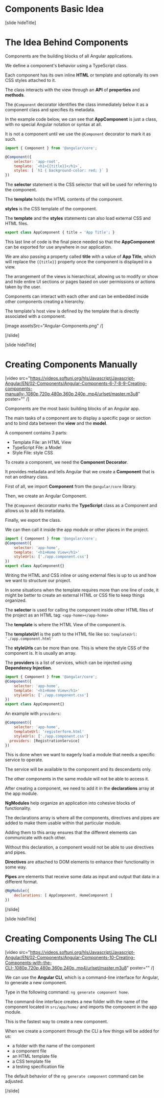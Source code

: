 # Components Basic Idea

[slide hideTitle]

# The Idea Behind Components

Components are the building blocks of all Angular applications. 

We define a component's behavior using a TypeScript class.

Each component has its own inline **HTML** or template and optionally its own CSS styles attached to it.

The class interacts with the view through an **API** of **properties** and **methods**.

The `@Component` decorator identifies the class immediately below it as a component class and specifies its metadata. 

In the example code below, we can see that **AppComponent** is just a class, with no special Angular notation or syntax at all. 

It is not a component until we use the `@Component` decorator to mark it as such.

```js
import { Component } from '@angular/core';
```

```js
@Component({
    selector: 'app-root',
    template: `<h1>{{title}}</h1>`,
    styles: [ `h1 { background-color: red; }` ]
})
```

The **selector** statement is the CSS selector that will be used for referring to the component.

The **template** holds the HTML contents of the component.


**styles** is the CSS template of the component. 

The **template** and the **styles** statements can also load external CSS and HTML files.


```js
export class AppComponent { title = 'App Title'; }
```

This last line of code is the final piece needed so that the **AppComponent** can be exported for use anywhere in our application.

We are also passing a property called **title** with a value of **App Title**, which will replace the `{{title}}` property once the component is displayed in a view.

The arrangement of the views is hierarchical, allowing us to modify or show and hide entire UI sections or pages based on user permissions or actions taken by the user.

Components can interact with each other and can be embedded inside other components creating a hierarchy.

The template's host view is defined by the template that is directly associated with a component.

[image assetsSrc="Angular-Components.png" /]

[/slide]

[slide hideTitle]

# Creating Components Manually

[video src="https://videos.softuni.org/hls/Javascript/Javascript-Angular/EN/02-Components/Angular-Components-6-7-8-9-Creating-components-manually-,1080p,720p,480p,360p,240p,.mp4/urlset/master.m3u8" poster="" /]

Components are the most basic building blocks of an Angular app.

The main tasks of a component are to display a specific page or section and to bind data between the **view** and the **model**.

A component contains 3 parts:

- Template File: an HTML View
- TypeScript File: a Model
- Style File: style CSS

To create a component, we need the **Component Decorator**. 

It provides metadata and tells Angular that we create a **Component** that is not an ordinary class.

First of all, we import **Component** from the `@angular/core` library. 

Then, we create an Angular Component.

The `@Component` decorator marks the **TypeScript** class as a Component and allows us to add its metadata.

Finally, we export the class.

We can then call it inside the app module or other places in the project.

```js
import { Component } from '@angular/core';
@Component({
    selector: 'app-home',
    template: '<h1>Home View</h1>'
    styleUrls: ['./app.component.css']
})
export class AppComponent{}
```

Writing the HTML and CSS inline or using external files is up to us and how we want to structure our project. 

In some situations when the template requires more than one line of code, it might be better to create an external HTML or CSS file to keep things organized.

The **selector** is used for calling the component inside other HTML files of the project as an HTML tag: `<app-home></app-home>`

The **template** is where the HTML View of the component is.

The **templateUrl** is the path to the HTML file like so: `templateUrl: './app.component.html'`

The **styleUrls** can be more than one. This is where the style CSS of the component is. It is usually an array.

The **providers** is a list of services, which can be injected using **Dependency Injection**.

```js
import { Component } from '@angular/core';
@Component({
    selector: 'app-home',
    template: '<h1>Home View</h1>'
    styleUrls: ['./app.component.css']
})
export class AppComponent{}
```

An example with `providers`:

```js
@Component({
    selector: 'app-home',
    templateUrl: 'registerform.html'
    styleUrls: ['./app.component.css']
  providers: [RegistrationService]
})
```

This is done when we want to eagerly load a module that needs a specific service to operate.

The service will be available to the component and its descendants only.

The other components in the same module will not be able to access it.

After creating a component, we need to add it in the **declarations** array at the app module.

**NgModules** help organize an application into cohesive blocks of functionality.

The declarations array is where all the components, directives and pipes are added to make them usable within that particular module.

Adding them to this array ensures that the different elements can communicate with each other.

Without this declaration, a component would not be able to use directives and pipes.

**Directives** are attached to DOM elements to enhance their functionality in some way.

**Pipes** are elements that receive some data as input and output that data in a different format.

```js
@NgModule({
    declarations: [ AppComponent, HomeComponent ]
})
```

[/slide]

[slide hideTitle]

# Creating Components Using The CLI

[video src="https://videos.softuni.org/hls/Javascript/Javascript-Angular/EN/02-Components/Angular-Components-10-Creating-Components-with-the-CLI-,1080p,720p,480p,360p,240p,.mp4/urlset/master.m3u8" poster="" /]

We can use the **Angular CLI**, which is a command-line interface for Angular, to generate a new component.

Type in the following command: `ng generate component home`.

The command-line interface creates a new folder with the name of the component located in `src/app/home/` and imports the component in the app module.

This is the fastest way to create a new component.

When we create a component through the CLI a few things will be added for us:
- a folder with the name of the component
- a component file
- an HTML template file
- a CSS template file
- a testing specification file

The default behavior of the `ng generate component` command can be adjusted.

[/slide]
